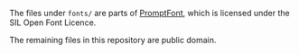 The files under `fonts/` are parts of [PromptFont](https://shinmera.github.io/promptfont/), which is licensed under the SIL Open Font Licence.

The remaining files in this repository are public domain.
